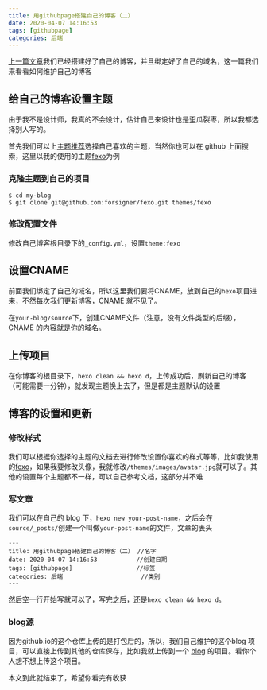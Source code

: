 ```yaml
---
title: 用githubpage搭建自己的博客（二）
date: 2020-04-07 14:16:53
tags: [githubpage]
categories: 后端
---
```



[上一篇文章](https://kair.xyz/2020/04/07/create-githubpage-for-blog/)我们已经搭建好了自己的博客，并且绑定好了自己的域名，这一篇我们来看看如何维护自己的博客

## 给自己的博客设置主题

由于我不是设计师，我真的不会设计，估计自己来设计也是歪瓜裂枣，所以我都选择别人写的。

首先我们可以上[主题推荐](https://hexo.io/themes/)选择自己喜欢的主题，当然你也可以在 github 上面搜索，这里以我的使用的主题[fexo](http://forsigner.com/fexo-doc-zh-cn/)为例

### 克隆主题到自己的项目

```
$ cd my-blog
$ git clone git@github.com:forsigner/fexo.git themes/fexo
```

### 修改配置文件

修改自己博客根目录下的`_config.yml`，设置`theme:fexo`

## 设置CNAME

前面我们绑定了自己的域名，所以这里我们要将CNAME，放到自己的`hexo`项目进来，不然每次我们更新博客，CNAME 就不见了。

在`your-blog/source`下，创建CNAME文件（注意，没有文件类型的后缀），CNAME 的内容就是你的域名。

## 上传项目

在你博客的根目录下，`hexo clean && hexo d`，上传成功后，刷新自己的博客（可能需要一分钟），就发现主题换上去了，但是都是主题默认的设置

## 博客的设置和更新

### 修改样式

我们可以根据你选择的主题的文档去进行修改设置你喜欢的样式等等，比如我使用的[fexo](http://forsigner.com/fexo-doc-zh-cn/)，如果我要修改头像，我就修改`/themes/images/avatar.jpg`就可以了。其他的设置每个主题都不一样，可以自己参考文档，这部分并不难

### 写文章

我们可以在自己的 blog 下，`hexo new your-post-name`，之后会在`source/_posts/`创建一个叫做`your-post-name`的文件，文章的表头

```
---
title: 用githubpage搭建自己的博客（二） //名字
date: 2020-04-07 14:16:53			//创建日期
tags: [githubpage]  				//标签
categories: 后端						//类别
---
```

然后空一行开始写就可以了，写完之后，还是`hexo clean && hexo d`。

### blog源

因为github.io的这个仓库上传的是打包后的，所以，我们自己维护的这个blog 项目，可以直接上传到其他的仓库保存，比如我就上传到一个 [blog](https://github.com/JKair/blog) 的项目。看你个人想不想上传这个项目。

本文到此就结束了，希望你看完有收获